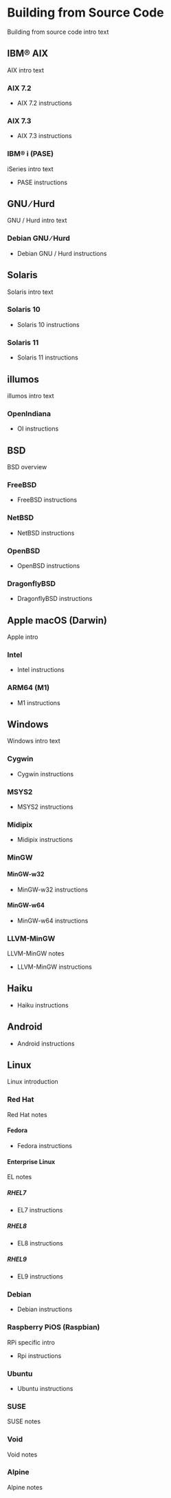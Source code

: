 <!-- vim: set ft=markdown ts=2 sw=2 ai cc=80 et spell nolist wrap lbr :-->
<!-- SPDX-License-Identifier: LicenseRef-DPS8M-Doc OR LicenseRef-CF-GAL -->
<!-- SPDX-FileCopyrightText: 2021-2022 The DPS8M Development Team -->
<!-- scspell-id: a61ed469-f778-11ec-8d76-80ee73e9b8e7 -->

<!-- pagebreak -->

# Building from Source Code

Building from source code intro text


## IBM® AIX

AIX intro text

### AIX 7.2

* AIX 7.2 instructions

### AIX 7.3

* AIX 7.3 instructions

### IBM® i (PASE)

iSeries intro text

* PASE instructions


## GNU ∕ Hurd

GNU / Hurd intro text

### Debian GNU ∕ Hurd

* Debian GNU / Hurd instructions


## Solaris

Solaris intro text

### Solaris 10

* Solaris 10 instructions

### Solaris 11

* Solaris 11 instructions


## illumos

illumos intro text

### OpenIndiana

* OI instructions

## BSD

BSD overview

### FreeBSD

* FreeBSD instructions

### NetBSD

* NetBSD instructions

### OpenBSD

* OpenBSD instructions

### DragonflyBSD

* DragonflyBSD instructions


## Apple macOS (Darwin)

Apple intro

### Intel

* Intel instructions

### ARM64 (M1)

* M1 instructions


## Windows

Windows intro text

### Cygwin

* Cygwin instructions

### MSYS2

* MSYS2 instructions

### Midipix

* Midipix instructions

### MinGW

#### MinGW-w32

* MinGW-w32 instructions

#### MinGW-w64

* MinGW-w64 instructions

### LLVM-MinGW

LLVM-MinGW notes

* LLVM-MinGW instructions


## Haiku

* Haiku instructions


## Android

* Android instructions


## Linux

Linux introduction

### Red Hat

Red Hat notes

#### Fedora

* Fedora instructions

#### Enterprise Linux

EL notes

##### RHEL7

* EL7 instructions

##### RHEL8

* EL8 instructions

##### RHEL9

* EL9 instructions

### Debian

* Debian instructions

### Raspberry PiOS (Raspbian)

RPi specific intro

* Rpi instructions

### Ubuntu

* Ubuntu instructions

### SUSE

SUSE notes

### Void

Void notes

### Alpine

Alpine notes
